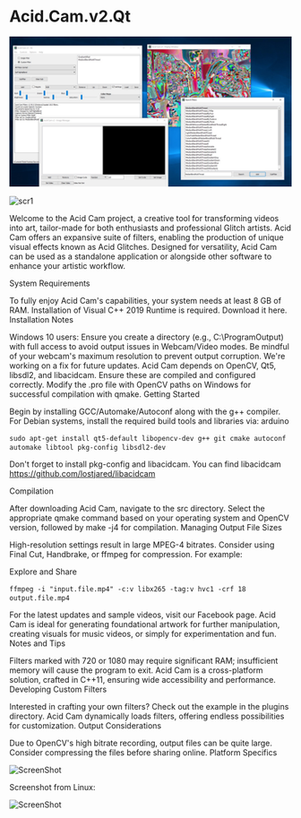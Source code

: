 # Acid.Cam.v2.Qt

![scr2](https://github.com/lostjared/Acid.Cam.v2.Qt/blob/master/screens/screenshot.jpg "screenshot")

![scr1](https://github.com/lostjared/Acid.Cam.v2.Qt/blob/master/screens/acid.cam.img1.jpg "screenshot")

Welcome to the Acid Cam project, a creative tool for transforming videos into art, tailor-made for both enthusiasts and professional Glitch artists. Acid Cam offers an expansive suite of filters, enabling the production of unique visual effects known as Acid Glitches. Designed for versatility, Acid Cam can be used as a standalone application or alongside other software to enhance your artistic workflow.

System Requirements

To fully enjoy Acid Cam's capabilities, your system needs at least 8 GB of RAM.
Installation of Visual C++ 2019 Runtime is required. Download it here.
Installation Notes

Windows 10 users: Ensure you create a directory (e.g., C:\ProgramOutput) with full access to avoid output issues in Webcam/Video modes.
Be mindful of your webcam's maximum resolution to prevent output corruption. We're working on a fix for future updates.
Acid Cam depends on OpenCV, Qt5, libsdl2, and libacidcam. Ensure these are compiled and configured correctly.
Modify the .pro file with OpenCV paths on Windows for successful compilation with qmake.
Getting Started

Begin by installing GCC/Automake/Autoconf along with the g++ compiler. For Debian systems, install the required build tools and libraries via:
arduino

	sudo apt-get install qt5-default libopencv-dev g++ git cmake autoconf automake libtool pkg-config libsdl2-dev
 
Don't forget to install pkg-config and libacidcam. You can find libacidcam https://github.com/lostjared/libacidcam

Compilation

After downloading Acid Cam, navigate to the src directory.
Select the appropriate qmake command based on your operating system and OpenCV version, followed by make -j4 for compilation.
Managing Output File Sizes

High-resolution settings result in large MPEG-4 bitrates. Consider using Final Cut, Handbrake, or ffmpeg for compression. For example:

Explore and Share

	ffmpeg -i "input.file.mp4" -c:v libx265 -tag:v hvc1 -crf 18 output.file.mp4

For the latest updates and sample videos, visit our Facebook page.
Acid Cam is ideal for generating foundational artwork for further manipulation, creating visuals for music videos, or simply for experimentation and fun.
Notes and Tips

Filters marked with 720 or 1080 may require significant RAM; insufficient memory will cause the program to exit.
Acid Cam is a cross-platform solution, crafted in C++11, ensuring wide accessibility and performance.
Developing Custom Filters

Interested in crafting your own filters? Check out the example in the plugins directory. Acid Cam dynamically loads filters, offering endless possibilities for customization.
Output Considerations

Due to OpenCV's high bitrate recording, output files can be quite large. Consider compressing the files before sharing online.
Platform Specifics

![ScreenShot](https://github.com/lostjared/Acid.Cam.v2.Qt/blob/master/screens/acqt-ss.png?raw=true "screenshot 1")

Screenshot from Linux:

![ScreenShot](https://github.com/lostjared/Acid.Cam.v2.Qt/blob/master/screens/acidcam.2.lin.jpg?raw=true "screenshot 2")

